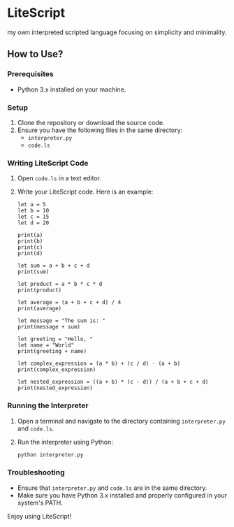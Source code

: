 # LiteScript
my own interpreted scripted language focusing on simplicity and minimality.

## How to Use?

### Prerequisites
- Python 3.x installed on your machine.

### Setup
1. Clone the repository or download the source code.
2. Ensure you have the following files in the same directory:
   - `interpreter.py`
   - `code.ls`

### Writing LiteScript Code
1. Open `code.ls` in a text editor.
2. Write your LiteScript code. Here is an example:

    ```plaintext
    let a = 5
    let b = 10
    let c = 15
    let d = 20

    print(a)
    print(b)
    print(c)
    print(d)

    let sum = a + b + c + d
    print(sum)

    let product = a * b * c * d
    print(product)

    let average = (a + b + c + d) / 4
    print(average)

    let message = "The sum is: "
    print(message + sum)

    let greeting = "Hello, "
    let name = "World"
    print(greeting + name)

    let complex_expression = (a * b) + (c / d) - (a + b)
    print(complex_expression)

    let nested_expression = ((a + b) * (c - d)) / (a + b + c + d)
    print(nested_expression)
    ```

### Running the Interpreter
1. Open a terminal and navigate to the directory containing `interpreter.py` and `code.ls`.
2. Run the interpreter using Python:

    ```sh
    python interpreter.py
    ```

 ### Troubleshooting
- Ensure that `interpreter.py` and `code.ls` are in the same directory.
- Make sure you have Python 3.x installed and properly configured in your system's PATH.

Enjoy using LiteScript!

